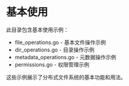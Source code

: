 
# 基本使用

此目录包含基本使用示例：
- file_operations.go - 基本文件操作示例
- dir_operations.go - 目录操作示例
- metadata_operations.go - 元数据操作示例
- permissions.go - 权限管理示例

这些示例展示了分布式文件系统的基本功能和用法。 

